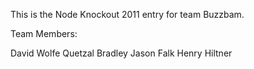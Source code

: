 This is the Node Knockout 2011 entry for team Buzzbam.

Team Members:

David Wolfe
Quetzal Bradley
Jason Falk
Henry Hiltner
